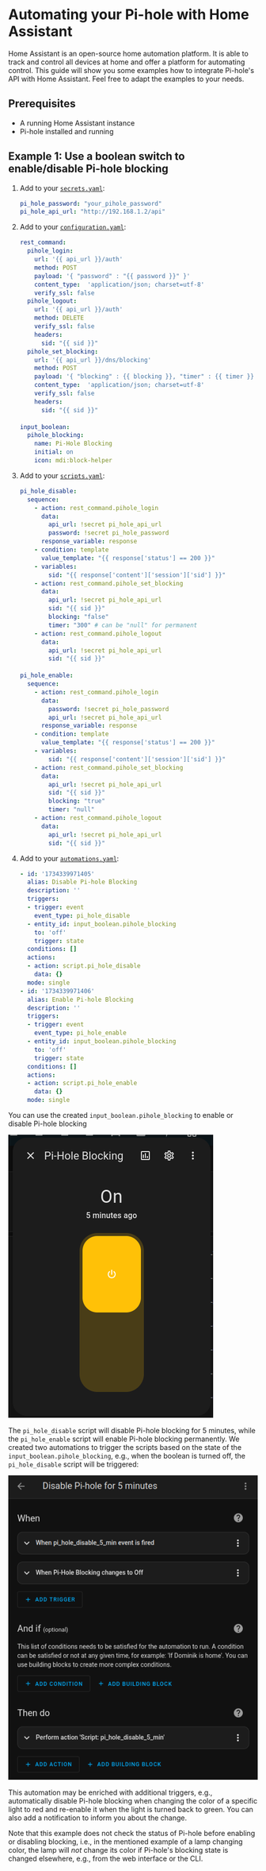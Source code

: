 # Automating your Pi-hole with Home Assistant

Home Assistant is an open-source home automation platform. It is able to track and control all devices at home and offer a platform for automating control. This guide will show you some examples how to integrate Pi-hole's API with Home Assistant. Feel free to adapt the examples to your needs.

## Prerequisites

- A running Home Assistant instance
- Pi-hole installed and running

## Example 1: Use a boolean switch to enable/disable Pi-hole blocking
<!-- markdownlint-disable MD032 MD031 -->
1. Add to your [`secrets.yaml`](https://www.home-assistant.io/docs/configuration/secrets/):
   ```yaml
   pi_hole_password: "your_pihole_password"
   pi_hole_api_url: "http://192.168.1.2/api"
   ```
2. Add to your [`configuration.yaml`](https://www.home-assistant.io/docs/configuration/):
   ```yaml
   rest_command:
     pihole_login:
       url: '{{ api_url }}/auth'
       method: POST
       payload: '{ "password" : "{{ password }}" }'
       content_type:  'application/json; charset=utf-8'
       verify_ssl: false
     pihole_logout:
       url: '{{ api_url }}/auth'
       method: DELETE
       verify_ssl: false
       headers:
         sid: "{{ sid }}"
     pihole_set_blocking:
       url: '{{ api_url }}/dns/blocking'
       method: POST
       payload: '{ "blocking" : {{ blocking }}, "timer" : {{ timer }} }'
       content_type:  'application/json; charset=utf-8'
       verify_ssl: false
       headers:
         sid: "{{ sid }}"

   input_boolean:
     pihole_blocking:
       name: Pi-Hole Blocking
       initial: on
       icon: mdi:block-helper
   ```
3. Add to your [`scripts.yaml`](https://www.home-assistant.io/docs/scripts/):
   ```yaml
   pi_hole_disable:
     sequence:
       - action: rest_command.pihole_login
         data:
           api_url: !secret pi_hole_api_url
           password: !secret pi_hole_password
         response_variable: response
       - condition: template
         value_template: "{{ response['status'] == 200 }}"
       - variables:
           sid: "{{ response['content']['session']['sid'] }}"
       - action: rest_command.pihole_set_blocking
         data:
           api_url: !secret pi_hole_api_url
           sid: "{{ sid }}"
           blocking: "false"
           timer: "300" # can be "null" for permanent
       - action: rest_command.pihole_logout
         data:
           api_url: !secret pi_hole_api_url
           sid: "{{ sid }}"

   pi_hole_enable:
     sequence:
       - action: rest_command.pihole_login
         data:
           password: !secret pi_hole_password
           api_url: !secret pi_hole_api_url
         response_variable: response
       - condition: template
         value_template: "{{ response['status'] == 200 }}"
       - variables:
           sid: "{{ response['content']['session']['sid'] }}"
       - action: rest_command.pihole_set_blocking
         data:
           api_url: !secret pi_hole_api_url
           sid: "{{ sid }}"
           blocking: "true"
           timer: "null"
       - action: rest_command.pihole_logout
         data:
           api_url: !secret pi_hole_api_url
           sid: "{{ sid }}"
   ```
4. Add to your [`automations.yaml`](https://www.home-assistant.io/docs/automation/):
   ```yaml
   - id: '1734339971405'
     alias: Disable Pi-hole Blocking
     description: ''
     triggers:
     - trigger: event
       event_type: pi_hole_disable
     - entity_id: input_boolean.pihole_blocking
       to: 'off'
       trigger: state
     conditions: []
     actions:
     - action: script.pi_hole_disable
       data: {}
     mode: single
   - id: '1734339971406'
     alias: Enable Pi-hole Blocking
     description: ''
     triggers:
     - trigger: event
       event_type: pi_hole_enable
     - entity_id: input_boolean.pihole_blocking
       to: 'off'
       trigger: state
     conditions: []
     actions:
     - action: script.pi_hole_enable
       data: {}
     mode: single
   ```

You can use the created `input_boolean.pihole_blocking` to enable or disable Pi-hole blocking

![Pi-hole Blocking](../../images/home-assistant/boolean.png)

The `pi_hole_disable` script will disable Pi-hole blocking for 5 minutes, while the `pi_hole_enable` script will enable Pi-hole blocking permanently. We created two automations to trigger the scripts based on the state of the `input_boolean.pihole_blocking`, e.g., when the boolean is turned off, the `pi_hole_disable` script will be triggered:

![Pi-hole Blocking Automation](../../images/home-assistant/automation.png)

This automation may be enriched with additional triggers, e.g., automatically disable Pi-hole blocking when changing the color of a specific light to red and re-enable it when the light is turned back to green. You can also add a notification to inform you about the change.

Note that this example does not check the status of Pi-hole before enabling or disabling blocking, i.e., in the mentioned example of a lamp changing color, the lamp will *not* change its color if Pi-hole's blocking state is changed elsewhere, e.g., from the web interface or the CLI.
